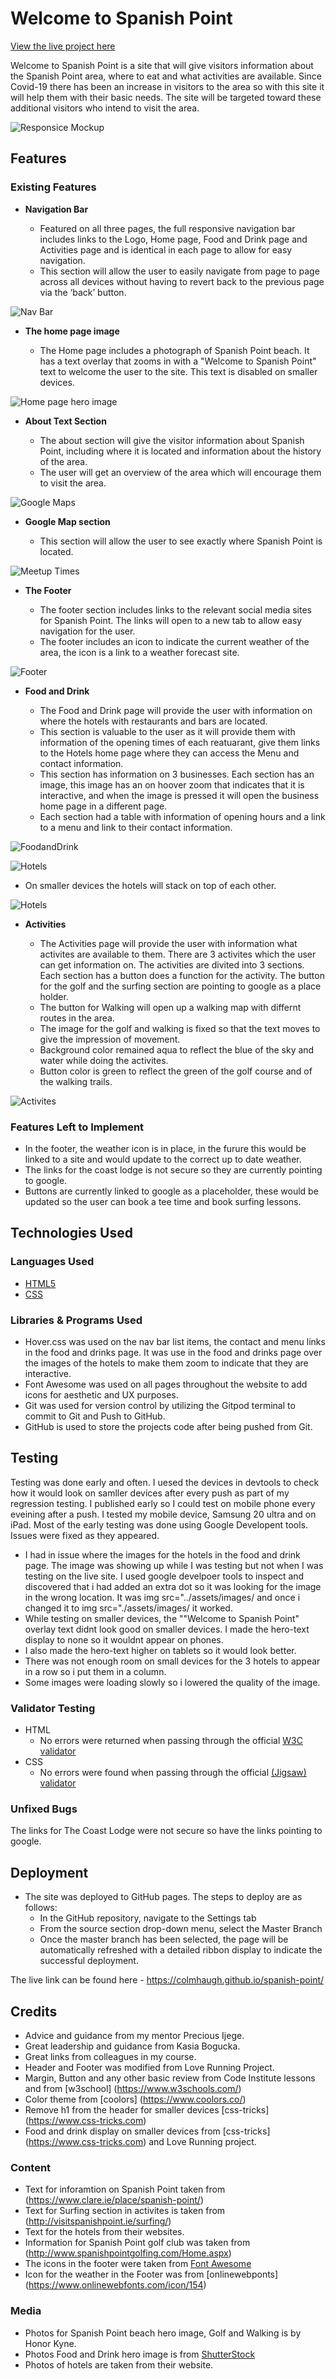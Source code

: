 # Welcome to Spanish Point

 [View the live project here](https://colmhaugh.github.io/spanish-point/)

Welcome to Spanish Point is a site that will give visitors information about the Spanish Point area, where to eat and what activities are available.  Since Covid-19 there has been an increase in visitors to the area so with this site it will help them with their basic needs. The site will be targeted toward these additional visitors who intend to visit the area.  

![Responsice Mockup](https://github.com/colmhaugh/spanish-point/blob/master/assets/images/AmIResponsive.JPG)

## Features 

### Existing Features

- __Navigation Bar__

  - Featured on all three pages, the full responsive navigation bar includes links to the Logo, Home page, Food and Drink page and Activities page and is identical in each page to allow for easy navigation.
  - This section will allow the user to easily navigate from page to page across all devices without having to revert back to the previous page via the ‘back’ button. 

![Nav Bar](https://github.com/colmhaugh/spanish-point/blob/master/assets/images/navbar.JPG)

- __The home page image__

  - The Home page includes a photograph of Spanish Point beach.  It has a text overlay that zooms in with a "Welcome to Spanish Point" text to welcome the user to the site. This text is disabled on smaller devices.

![Home page hero image](https://github.com/colmhaugh/spanish-point/blob/master/assets/images/homepageimage.JPG)

- __About Text Section__

  - The about section will give the visitor information about Spanish Point, including where it is located and information about the history of the area. 
  - The user will get an overview of the area which will encourage them to visit the area.

![Google Maps](https://github.com/colmhaugh/spanish-point/blob/master/assets/images/about-text.JPG)

- __Google Map section__

  - This section will allow the user to see exactly where Spanish Point is located. 

![Meetup Times](https://github.com/colmhaugh/spanish-point/blob/master/assets/images/google-maps.JPG)

- __The Footer__ 

  - The footer section includes links to the relevant social media sites for Spanish Point. The links will open to a new tab to allow easy navigation for the user. 
  - The footer includes an icon to indicate the current weather of the area, the icon is a link to a weather forecast site.

![Footer](https://github.com/colmhaugh/spanish-point/blob/master/assets/images/footer.JPG)

- __Food and Drink__

  - The Food and Drink page will provide the user with information on where the hotels with restaurants and bars are located. 
  - This section is valuable to the user as it will provide them with information of the opening times of each reatuarant, give them links to the Hotels home page where they can access the Menu and contact information. 
  - This section has information on 3 businesses.  Each section has an image, this image has an on hoover zoom that indicates that it is interactive, and when the image is pressed it will open the business home page in a different page.
  - Each section had a table with information of opening hours and a link to a menu and link to their contact information.
  

![FoodandDrink](https://github.com/colmhaugh/spanish-point/blob/master/assets/images/food-and-drink-image.JPG)

![Hotels](https://github.com/colmhaugh/spanish-point/blob/master/assets/images/hotels.JPG)

- On smaller devices the hotels will stack on top of each other.

![Hotels](https://github.com/colmhaugh/spanish-point/blob/master/assets/images/hotelsmall.JPG)

- __Activities__

  - The Activities page will provide the user with information what activites are available to them.  There are 3 activites which the user can get information on.  The activities are divited into 3 sections.  Each section has a button does a function for the activity. The button for the golf and the surfing section are pointing to google as a place holder.   
  - The button for Walking will open up a walking map with differnt routes in the area.
  - The image for the golf and walking is fixed so that the text moves to give the impression of movement.
  - Background color remained aqua to reflect the blue of the sky and water while doing the activites.
  - Button color is green to reflect the green of the golf course and of the walking trails.

![Activites](https://github.com/colmhaugh/spanish-point/blob/master/assets/images/activites.JPG)



### Features Left to Implement

- In the footer, the weather icon is in place, in the furure this would be linked to a site and would update to the correct up to date weather.
- The links for the coast lodge is not secure so they are currently pointing to google.
- Buttons are currently linked to google as a placeholder, these would be updated so the user can book a tee time and book surfing lessons.

## Technologies Used 

### Languages Used

  - [HTML5](https://en.wikipedia.org/wiki/HTML5)
  - [CSS](https://en.wikipedia.org/wiki/CSS)

### Libraries & Programs Used

  - Hover.css was used on the nav bar list items, the contact and menu links in the food and drinks page.  It was use in the food and drinks page over the images of the hotels to make them zoom to indicate that they are interactive.
  - Font Awesome was used on all pages throughout the website to add icons for aesthetic and UX purposes.
  - Git was used for version control by utilizing the Gitpod terminal to commit to Git and Push to GitHub.
  - GitHub is used to store the projects code after being pushed from Git.


## Testing 

Testing was done early and often.  I uesed the devices in devtools to check how it would look on samller devices after every push as part of my regression testing.
I published early so I could test on mobile phone every eveining after a push.
I tested my mobile device, Samsung 20 ultra and on iPad.
Most of the early testing was done using Google Developent tools.
Issues were fixed as they appeared.

- I had in issue where the images for the hotels in the food and drink page.  The image was showing up while I was testing but not when I was testing on the live site.  I used google develpoer tools to inspect and discovered that i had added an extra dot so it was looking for the image in the wrong location.  It was img src="../assets/images/  and once i changed it to img src="./assets/images/ it worked.
- While testing on smaller devices, the ""Welcome to Spanish Point" overlay text didnt look good on smaller devices.  I made the hero-text display to none so it wouldnt appear on phones.  
- I also made the hero-text higher on tablets so it would look better.
- There was not enough room on small devices for the 3 hotels to appear in a row so i put them in a column.
- Some images were loading slowly so i lowered the quality of the image.






### Validator Testing 

- HTML
  - No errors were returned when passing through the official [W3C validator](https://validator.w3.org/nu/#textarea)
- CSS
  - No errors were found when passing through the official [(Jigsaw) validator](https://jigsaw.w3.org/css-validator/validator)

### Unfixed Bugs

The links for The Coast Lodge were not secure so have the links pointing to google.

## Deployment


- The site was deployed to GitHub pages. The steps to deploy are as follows: 
  - In the GitHub repository, navigate to the Settings tab 
  - From the source section drop-down menu, select the Master Branch
  - Once the master branch has been selected, the page will be automatically refreshed with a detailed ribbon display to indicate the successful deployment. 

The live link can be found here - https://colmhaugh.github.io/spanish-point/


## Credits 
 
- Advice and guidance from my mentor Precious Ijege.
- Great leadership and guidance from Kasia Bogucka.
- Great links from colleagues in my course.
- Header and Footer was modified from Love Running Project.
- Margin, Button and any other basic review from Code Institute lessons and from [w3school] (https://www.w3schools.com/)
- Color theme from [coolors] (https://www.coolors.co/)
- Remove h1 from the header for smaller devices [css-tricks] (https://www.css-tricks.com)
- Food and drink display on smaller devices from [css-tricks] (https://www.css-tricks.com) and Love Running project.

### Content 

- Text for inforamtion on Spanish Point taken from (https://www.clare.ie/place/spanish-point/)
- Text for Surfing section in activites is taken from (http://visitspanishpoint.ie/surfing/)
- Text for the hotels from their websites.
- Information for Spanish Point golf club was taken from (http://www.spanishpointgolfing.com/Home.aspx)
- The icons in the footer were taken from [Font Awesome](https://fontawesome.com/)
- Icon for the weather in the Footer was from [onlinewebponts] (https://www.onlinewebfonts.com/icon/154)


### Media

- Photos for Spanish Point beach hero image, Golf and Walking is by Honor Kyne.
- Photos Food and Drink hero image is from [ShutterStock](https://www.shutterstock.com/)
- Photos of hotels are taken from their website.

